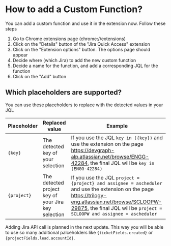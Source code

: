 # How to add a Custom Function?

You can add a custom function and use it in the extension now. Follow these steps

1. Go to Chrome extensions page (chrome://extensions)
1. Click on the "Details" button of the "Jira Quick Access" extension
1. Click on the "Extension options" button. The options page should appear
1. Decide where (which Jira) to add the new custom function
1. Decide a name for the function, and add a corresponding JQL for the function
1. Click on the "Add" button

## Which placeholders are supported?

You can use these placeholders to replace with the detected values in your JQL

| Placeholder | Replaced value | Example |
| --- | --- | --- |
| `{key}` | The detected key of your selection | If you use the JQL `key in ({key})` and use the extension on the page https://devgraph-alp.atlassian.net/browse/ENGG-42284, the final JQL will be `key in (ENGG-42284)` |
| `{project}` | The detected project key of your Jira key selection | If you use the JQL `project = {project} and assignee = ascheduler` and use the extension on the page https://trilogy-eng.atlassian.net/browse/SCLOOPW-29875, the final JQL will be `project = SCLOOPW and assignee = ascheduler` |

Adding Jira API call is planned in the next update. This way you will be able to use so many additional palceholders like `{ticketFields.created}` or `{projectFields.lead.accountId}`.
